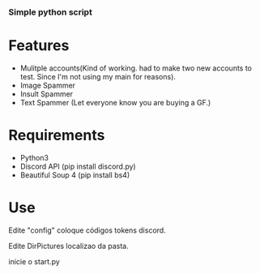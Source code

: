 ### Simple python script ####



# Features 
- Mulitple accounts(Kind of working. had to make two new accounts to test. Since I'm not using my main for reasons).
- Image Spammer
- Insult Spammer
- Text Spammer (Let everyone know you are buying a GF.)

# Requirements 
- Python3
- Discord API (pip install discord.py)
- Beautiful Soup 4 (pip install bs4)

# Use
Edite  "config" coloque códigos tokens discord.

Edite DirPictures localizao da pasta.

inicie o  start.py

